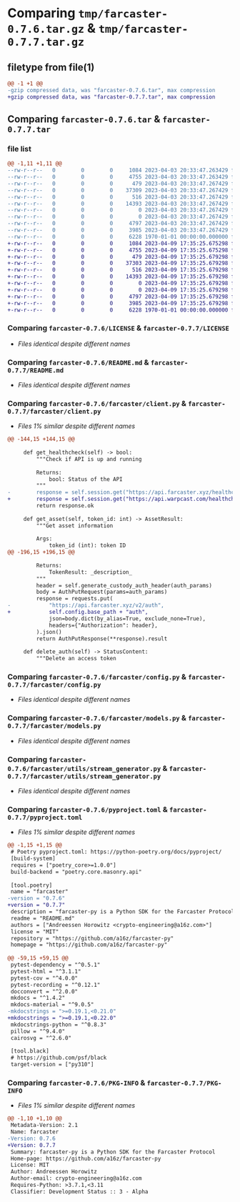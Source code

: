 # Comparing `tmp/farcaster-0.7.6.tar.gz` & `tmp/farcaster-0.7.7.tar.gz`

## filetype from file(1)

```diff
@@ -1 +1 @@
-gzip compressed data, was "farcaster-0.7.6.tar", max compression
+gzip compressed data, was "farcaster-0.7.7.tar", max compression
```

## Comparing `farcaster-0.7.6.tar` & `farcaster-0.7.7.tar`

### file list

```diff
@@ -1,11 +1,11 @@
--rw-r--r--   0        0        0     1084 2023-04-03 20:33:47.263429 farcaster-0.7.6/LICENSE
--rw-r--r--   0        0        0     4755 2023-04-03 20:33:47.263429 farcaster-0.7.6/README.md
--rw-r--r--   0        0        0      479 2023-04-03 20:33:47.267429 farcaster-0.7.6/farcaster/__init__.py
--rw-r--r--   0        0        0    37309 2023-04-03 20:33:47.267429 farcaster-0.7.6/farcaster/client.py
--rw-r--r--   0        0        0      516 2023-04-03 20:33:47.267429 farcaster-0.7.6/farcaster/config.py
--rw-r--r--   0        0        0    14393 2023-04-03 20:33:47.267429 farcaster-0.7.6/farcaster/models.py
--rw-r--r--   0        0        0        0 2023-04-03 20:33:47.267429 farcaster-0.7.6/farcaster/py.typed
--rw-r--r--   0        0        0        0 2023-04-03 20:33:47.267429 farcaster-0.7.6/farcaster/utils/__init__.py
--rw-r--r--   0        0        0     4797 2023-04-03 20:33:47.267429 farcaster-0.7.6/farcaster/utils/stream_generator.py
--rw-r--r--   0        0        0     3985 2023-04-03 20:33:47.267429 farcaster-0.7.6/pyproject.toml
--rw-r--r--   0        0        0     6228 1970-01-01 00:00:00.000000 farcaster-0.7.6/PKG-INFO
+-rw-r--r--   0        0        0     1084 2023-04-09 17:35:25.675298 farcaster-0.7.7/LICENSE
+-rw-r--r--   0        0        0     4755 2023-04-09 17:35:25.675298 farcaster-0.7.7/README.md
+-rw-r--r--   0        0        0      479 2023-04-09 17:35:25.679298 farcaster-0.7.7/farcaster/__init__.py
+-rw-r--r--   0        0        0    37303 2023-04-09 17:35:25.679298 farcaster-0.7.7/farcaster/client.py
+-rw-r--r--   0        0        0      516 2023-04-09 17:35:25.679298 farcaster-0.7.7/farcaster/config.py
+-rw-r--r--   0        0        0    14393 2023-04-09 17:35:25.679298 farcaster-0.7.7/farcaster/models.py
+-rw-r--r--   0        0        0        0 2023-04-09 17:35:25.679298 farcaster-0.7.7/farcaster/py.typed
+-rw-r--r--   0        0        0        0 2023-04-09 17:35:25.679298 farcaster-0.7.7/farcaster/utils/__init__.py
+-rw-r--r--   0        0        0     4797 2023-04-09 17:35:25.679298 farcaster-0.7.7/farcaster/utils/stream_generator.py
+-rw-r--r--   0        0        0     3985 2023-04-09 17:35:25.679298 farcaster-0.7.7/pyproject.toml
+-rw-r--r--   0        0        0     6228 1970-01-01 00:00:00.000000 farcaster-0.7.7/PKG-INFO
```

### Comparing `farcaster-0.7.6/LICENSE` & `farcaster-0.7.7/LICENSE`

 * *Files identical despite different names*

### Comparing `farcaster-0.7.6/README.md` & `farcaster-0.7.7/README.md`

 * *Files identical despite different names*

### Comparing `farcaster-0.7.6/farcaster/client.py` & `farcaster-0.7.7/farcaster/client.py`

 * *Files 1% similar despite different names*

```diff
@@ -144,15 +144,15 @@
 
     def get_healthcheck(self) -> bool:
         """Check if API is up and running
 
         Returns:
             bool: Status of the API
         """
-        response = self.session.get("https://api.farcaster.xyz/healthcheck")
+        response = self.session.get("https://api.warpcast.com/healthcheck")
         return response.ok
 
     def get_asset(self, token_id: int) -> AssetResult:
         """Get asset information
 
         Args:
             token_id (int): token ID
@@ -196,15 +196,15 @@
 
         Returns:
             TokenResult: _description_
         """
         header = self.generate_custody_auth_header(auth_params)
         body = AuthPutRequest(params=auth_params)
         response = requests.put(
-            "https://api.farcaster.xyz/v2/auth",
+            self.config.base_path + "auth",
             json=body.dict(by_alias=True, exclude_none=True),
             headers={"Authorization": header},
         ).json()
         return AuthPutResponse(**response).result
 
     def delete_auth(self) -> StatusContent:
         """Delete an access token
```

### Comparing `farcaster-0.7.6/farcaster/config.py` & `farcaster-0.7.7/farcaster/config.py`

 * *Files identical despite different names*

### Comparing `farcaster-0.7.6/farcaster/models.py` & `farcaster-0.7.7/farcaster/models.py`

 * *Files identical despite different names*

### Comparing `farcaster-0.7.6/farcaster/utils/stream_generator.py` & `farcaster-0.7.7/farcaster/utils/stream_generator.py`

 * *Files identical despite different names*

### Comparing `farcaster-0.7.6/pyproject.toml` & `farcaster-0.7.7/pyproject.toml`

 * *Files 1% similar despite different names*

```diff
@@ -1,15 +1,15 @@
 # Poetry pyproject.toml: https://python-poetry.org/docs/pyproject/
 [build-system]
 requires = ["poetry_core>=1.0.0"]
 build-backend = "poetry.core.masonry.api"
 
 [tool.poetry]
 name = "farcaster"
-version = "0.7.6"
+version = "0.7.7"
 description = "farcaster-py is a Python SDK for the Farcaster Protocol"
 readme = "README.md"
 authors = ["Andreessen Horowitz <crypto-engineering@a16z.com>"]
 license = "MIT"
 repository = "https://github.com/a16z/farcaster-py"
 homepage = "https://github.com/a16z/farcaster-py"
 
@@ -59,15 +59,15 @@
 pytest-dependency = "^0.5.1"
 pytest-html = "^3.1.1"
 pytest-cov = "^4.0.0"
 pytest-recording = "^0.12.1"
 docconvert = "^2.0.0"
 mkdocs = "^1.4.2"
 mkdocs-material = "^9.0.5"
-mkdocstrings = ">=0.19.1,<0.21.0"
+mkdocstrings = ">=0.19.1,<0.22.0"
 mkdocstrings-python = "^0.8.3"
 pillow = "^9.4.0"
 cairosvg = "^2.6.0"
 
 [tool.black]
 # https://github.com/psf/black
 target-version = ["py310"]
```

### Comparing `farcaster-0.7.6/PKG-INFO` & `farcaster-0.7.7/PKG-INFO`

 * *Files 1% similar despite different names*

```diff
@@ -1,10 +1,10 @@
 Metadata-Version: 2.1
 Name: farcaster
-Version: 0.7.6
+Version: 0.7.7
 Summary: farcaster-py is a Python SDK for the Farcaster Protocol
 Home-page: https://github.com/a16z/farcaster-py
 License: MIT
 Author: Andreessen Horowitz
 Author-email: crypto-engineering@a16z.com
 Requires-Python: >3.7.1,<3.11
 Classifier: Development Status :: 3 - Alpha
```

